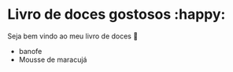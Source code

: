 # Livro de doces gostosos :happy:

Seja bem vindo ao meu livro de doces :cake:

- banofe
- Mousse de maracujá
